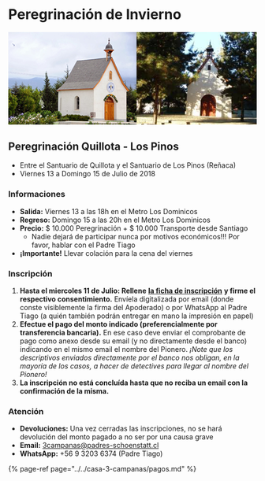 # Peregrinación de Invierno

![](../../.gitbook/assets/santuarios.png)

## Peregrinación Quillota - Los Pinos

* Entre el Santuario de Quillota y el Santuario de Los Pinos \(Reñaca\)
* Viernes 13 a Domingo 15 de Julio de 2018

### Informaciones

* **Salida:** Viernes 13 a las 18h en el Metro Los Dominicos
* **Regreso:** Domingo 15 a las 20h en el Metro Los Dominicos
* **Precio:** $ 10.000 Peregrinación + $ 10.000 Transporte desde Santiago
  * Nadie dejará de participar nunca por motivos económicos!!! Por favor, hablar con el Padre Tiago
* **¡Importante!** Llevar colación para la cena del viernes

### Inscripción

1. **Hasta el miercoles 11 de Julio: Rellene** [**la ficha de inscripción**](http://pentecostes.info/peregrinacion_pioneros_2018-07.pdf) **y firme el respectivo consentimiento.** Envíela digitalizada por email \(donde conste visiblemente la firma del Apoderado\) o por WhatsApp al Padre Tiago \(a quién también podrán entregar en mano la impresión en papel\)
2. **Efectue el pago del monto indicado \(preferencialmente por transferencia bancaria\).** En ese caso deve enviar el comprobante de pago como anexo desde su email \(y no directamente desde el banco\) indicando en el mismo email el nombre del Pionero. _¡Note que los descriptivos enviados directamente por el banco nos obligan, en la mayoría de los casos, a hacer de detectives para llegar al nombre del Pionero!_
3. **La inscripción no está concluída hasta que no reciba un email con la confirmación de la misma.**

### Atención

* **Devoluciones:** Una vez cerradas las inscripciones, no se hará devolución del monto pagado a no ser por una causa grave
* **Email:** 3campanas@padres-schoenstatt.cl
* **WhatsApp:** +56 9 3203 6374 \(Padre Tiago\)

{% page-ref page="../../casa-3-campanas/pagos.md" %}

